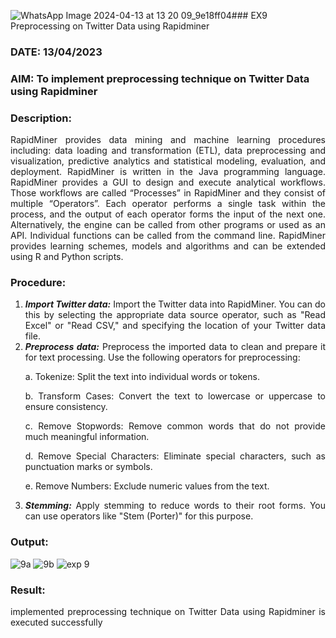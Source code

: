 ![WhatsApp Image 2024-04-13 at 13 20 09_9e18ff04](https://github.com/subashraj21/WDM_EXP9/assets/143729815/703915b1-201b-4b32-8770-d87e1b2c37fb)### EX9 Preprocessing on Twitter Data using Rapidminer
### DATE: 13/04/2023
### AIM: To implement preprocessing technique on Twitter Data using Rapidminer
### Description: 
<div align = "justify">
RapidMiner provides data mining and machine learning procedures including: data loading and transformation (ETL), data preprocessing and visualization, 
predictive analytics and statistical modeling, evaluation, and deployment. RapidMiner is written in the Java programming language. 
RapidMiner provides a GUI to design and execute analytical workflows. Those workflows are called “Processes” in RapidMiner and they consist of multiple “Operators”. 
Each operator performs a single task within the process, and the output of each operator forms the input of the next one. Alternatively, the engine can be called from 
other programs or used as an API. Individual functions can be called from the command line. 
RapidMiner provides learning schemes, models and algorithms and can be extended using R and Python scripts.

### Procedure:
1) ***Import Twitter data:*** Import the Twitter data into RapidMiner. You can do this by selecting the appropriate
data source operator, such as "Read Excel" or "Read CSV," and specifying the location of your Twitter data
file.
2) ***Preprocess data:*** Preprocess the imported data to clean and prepare it for text processing. Use the following
operators for preprocessing:
    <p>a. Tokenize: Split the text into individual words or tokens.
    <p>b. Transform Cases: Convert the text to lowercase or uppercase to ensure consistency.
    <p>c. Remove Stopwords: Remove common words that do not provide much meaningful information.
    <p>d. Remove Special Characters: Eliminate special characters, such as punctuation marks or symbols.
    <p>e. Remove Numbers: Exclude numeric values from the text.
3) ***Stemming:*** Apply stemming to reduce words to their root forms. You can use operators like "Stem (Porter)"
for this purpose.


### Output:
![9a](https://github.com/subashraj21/WDM_EXP9/assets/143729815/2d1c7ccf-bdc2-4247-8e87-5ea60acbfeb7)
![9b](https://github.com/subashraj21/WDM_EXP9/assets/143729815/bc005910-bb90-4bb0-86fb-5316b1790e6d)
![exp 9](https://github.com/subashraj21/WDM_EXP9/assets/143729815/a635ee94-4547-4d5b-b852-d0c1636c8b2e)





### Result:
implemented preprocessing technique on Twitter Data using Rapidminer is executed successfully

